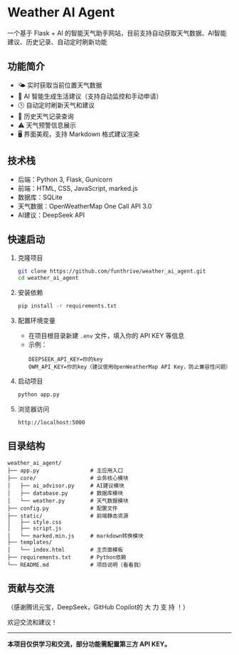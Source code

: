 # Weather AI Agent

一个基于 Flask + AI 的智能天气助手网站，目前支持自动获取天气数据、AI智能建议、历史记录、自动定时刷新功能

## 功能简介

- 🌤️ 实时获取当前位置天气数据
- 🤖 AI 智能生成生活建议（支持自动监控和手动申请）
- 🕒 自动定时刷新天气和建议
- 📜 历史天气记录查询
- ⚠️ 天气预警信息展示
- 🖥️ 界面美观，支持 Markdown 格式建议渲染

## 技术栈

- 后端：Python 3, Flask, Gunicorn
- 前端：HTML, CSS, JavaScript, marked.js
- 数据库：SQLite
- 天气数据：OpenWeatherMap One Call API 3.0
- AI建议：DeepSeek API

## 快速启动

1. 克隆项目

   ```bash
   git clone https://github.com/funthrive/weather_ai_agent.git
   cd weather_ai_agent
   ```

2. 安装依赖

   ```bash
   pip install -r requirements.txt
   ```

3. 配置环境变量

   - 在项目根目录新建 `.env` 文件，填入你的 API KEY 等信息
   - 示例：
     ```
     DEEPSEEK_API_KEY=你的key
     OWM_API_KEY=你的key（建议使用OpenWeatherMap API Key，防止兼容性问题）
     ```

4. 启动项目

   ```bash
   python app.py
   ```

5. 浏览器访问

   ```
   http://localhost:5000
   ```

## 目录结构

```
weather_ai_agent/
├── app.py                # 主应用入口
├── core/                 # 业务核心模块
│   ├── ai_advisor.py     # AI建议模块
│   ├── database.py       # 数据库模块
│   └── weather.py        # 天气数据模块
├── config.py             # 配置文件
├── static/               # 前端静态资源
│   ├── style.css
│   ├── script.js
│   └── marked.min.js     # markdown转换模块
├── templates/
│   └── index.html        # 主页面模板
├── requirements.txt      # Python依赖
└── README.md             # 项目说明（看看我）
```

## 贡献与交流
（感谢腾讯元宝，DeepSeek，GitHub Copilot的 大 力 支 持 ！）

欢迎交流和建议！

---

**本项目仅供学习和交流，部分功能需配置第三方 API KEY。**
